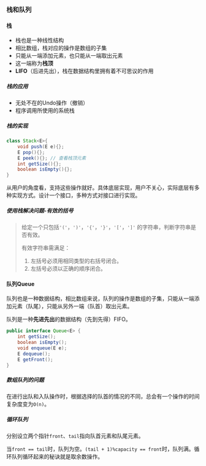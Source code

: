 ### 栈和队列

#### 栈

- 栈也是一种线性结构
- 相比数组，栈对应的操作是数组的子集
- 只能从一端添加元素，也只能从一端取出元素
- 这一端称为**栈顶**
- **LIFO**（后进先出），栈在数据结构里拥有着不可思议的作用

##### 栈的应用

- 无处不在的Undo操作（撤销）
- 程序调用所使用的系统栈

##### 栈的实现

```java
class Stack<E>{
    void push(E e){};
    E pop(){};
    E peek(){}; // 查看栈顶元素
    int getSize(){};
    boolean isEmpty(){};
}
```

从用户的角度看，支持这些操作就好。具体底层实现，用户不关心，实际底层有多种实现方式。设计一个接口，多种方式对接口进行实现。

##### 使用栈解决问题-有效的括号

> 给定一个只包括`'('`，`')'`，`'{'`，`'}'`，`'['`，`']'` 的字符串，判断字符串是否有效。
>
> 有效字符串需满足：
>
> 1. 左括号必须用相同类型的右括号闭合。
> 2. 左括号必须以正确的顺序闭合。

#### 队列Queue

队列也是一种数据结构，相比数组来说，队列的操作是数组的子集，只能从一端添加元素（队尾），只能从另外一端（队首）取出元素。

队列是一种**先进先出**的数据结构（先到先得）FIFO。

```java
public interface Queue<E> {
    int getSize();
    boolean isEmpty();
    void enqueue(E e);
    E dequeue();
    E getFront();
}
```

##### 数组队列的问题

在进行出队和入队操作时，根据选择的队首的情况的不同，总会有一个操作的时间复杂度变为`O(n)`。

##### 循环队列

分别设立两个指针`front`、`tail`指向队首元素和队尾元素。

当`front == tail`时，队列为空。`(tail + 1)%capacity == front`时，队列满。循环队列循环起来的秘诀就是取余数操作。